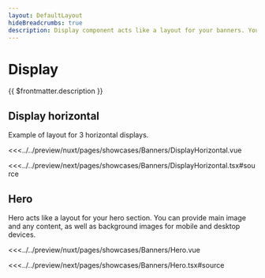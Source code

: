 ```yaml
---
layout: DefaultLayout
hideBreadcrumbs: true
description: Display component acts like a layout for your banners. You can provide main image and any content.
---
```

# Display

{{ $frontmatter.description }}

## Display horizontal

Example of layout for 3 horizontal displays.

<Showcase showcase-name="Banners/DisplayHorizontal" style="min-height:800px">

<!-- vue -->
<<<../../preview/nuxt/pages/showcases/Banners/DisplayHorizontal.vue
<!-- end vue -->
<!-- react -->
<<<../../preview/next/pages/showcases/Banners/DisplayHorizontal.tsx#source
<!-- end react -->

</Showcase>

## Hero

Hero acts like a layout for your hero section. You can provide main image and any content, as well as background images for mobile and desktop devices.

<Showcase showcase-name="Banners/Hero" style="min-height:620px">

<!-- vue -->
<<<../../preview/nuxt/pages/showcases/Banners/Hero.vue
<!-- end vue -->
<!-- react -->
<<<../../preview/next/pages/showcases/Banners/Hero.tsx#source
<!-- end react -->

</Showcase>
